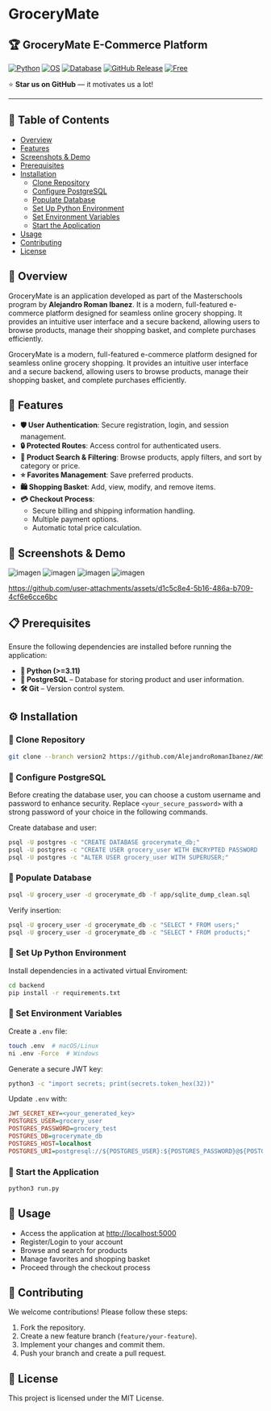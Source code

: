 # GroceryMate

## 🏆 GroceryMate E-Commerce Platform

[![Python](https://img.shields.io/badge/Language-Python%2C%20JavaScript-blue)](https://www.python.org/)
[![OS](https://img.shields.io/badge/OS-Linux%2C%20Windows%2C%20macOS-green)](https://www.kernel.org/)
[![Database](https://img.shields.io/badge/Database-PostgreSQL-336791)](https://www.postgresql.org/)
[![GitHub Release](https://img.shields.io/github/v/release/AlejandroRomanIbanez/AWS_grocery)](https://github.com/AlejandroRomanIbanez/AWS_grocery/releases/tag/v2.0.0)
[![Free](https://img.shields.io/badge/Free_for_Non_Commercial_Use-brightgreen)](#-license)

⭐ **Star us on GitHub** — it motivates us a lot!

---

## 📌 Table of Contents

- [Overview](#-overview)
- [Features](#-features)
- [Screenshots & Demo](#-screenshots--demo)
- [Prerequisites](#-prerequisites)
- [Installation](#-installation)
  - [Clone Repository](#-clone-repository)
  - [Configure PostgreSQL](#-configure-postgresql)
  - [Populate Database](#-populate-database)
  - [Set Up Python Environment](#-set-up-python-environment)
  - [Set Environment Variables](#-set-environment-variables)
  - [Start the Application](#-start-the-application)
- [Usage](#-usage)
- [Contributing](#-contributing)
- [License](#-license)

## 🚀 Overview

GroceryMate is an application developed as part of the Masterschools program by **Alejandro Roman Ibanez**. It is a modern, full-featured e-commerce platform designed for seamless online grocery shopping. It provides an intuitive user interface and a secure backend, allowing users to browse products, manage their shopping basket, and complete purchases efficiently.

GroceryMate is a modern, full-featured e-commerce platform designed for seamless online grocery shopping. It provides an intuitive user interface and a secure backend, allowing users to browse products, manage their shopping basket, and complete purchases efficiently.

## 🛒 Features

- **🛡️ User Authentication**: Secure registration, login, and session management.
- **🔒 Protected Routes**: Access control for authenticated users.
- **🔎 Product Search & Filtering**: Browse products, apply filters, and sort by category or price.
- **⭐ Favorites Management**: Save preferred products.
- **🛍️ Shopping Basket**: Add, view, modify, and remove items.
- **💳 Checkout Process**:
  - Secure billing and shipping information handling.
  - Multiple payment options.
  - Automatic total price calculation.

## 📸 Screenshots & Demo

![imagen](https://github.com/user-attachments/assets/ea039195-67a2-4bf2-9613-2ee1e666231a)
![imagen](https://github.com/user-attachments/assets/a87e5c50-5a9e-45b8-ad16-2dbff41acd00)
![imagen](https://github.com/user-attachments/assets/589aae62-67ef-4496-bd3b-772cd32ca386)
![imagen](https://github.com/user-attachments/assets/2772b85e-81f7-446a-9296-4fdc2b652cb7)

https://github.com/user-attachments/assets/d1c5c8e4-5b16-486a-b709-4cf6e6cce6bc

## 📋 Prerequisites

Ensure the following dependencies are installed before running the application:

- **🐍 Python (>=3.11)**
- **🐘 PostgreSQL** – Database for storing product and user information.
- **🛠️ Git** – Version control system.

## ⚙️ Installation

### 🔹 Clone Repository

```sh
git clone --branch version2 https://github.com/AlejandroRomanIbanez/AWS_grocery.git && cd AWS_grocery
```

### 🔹 Configure PostgreSQL

Before creating the database user, you can choose a custom username and password to enhance security. Replace `<your_secure_password>` with a strong password of your choice in the following commands.

Create database and user:

```sh
psql -U postgres -c "CREATE DATABASE grocerymate_db;"
psql -U postgres -c "CREATE USER grocery_user WITH ENCRYPTED PASSWORD '<your_secure_password>';"  # Replace <your_secure_password> with a strong password of your choice
psql -U postgres -c "ALTER USER grocery_user WITH SUPERUSER;"
```

### 🔹 Populate Database

```sh
psql -U grocery_user -d grocerymate_db -f app/sqlite_dump_clean.sql
```

Verify insertion:

```sh
psql -U grocery_user -d grocerymate_db -c "SELECT * FROM users;"
psql -U grocery_user -d grocerymate_db -c "SELECT * FROM products;"
```

### 🔹 Set Up Python Environment


Install dependencies in a activated virtual Enviroment:

```sh
cd backend
pip install -r requirements.txt
```



### 🔹 Set Environment Variables

Create a `.env` file:

```sh
touch .env  # macOS/Linux
ni .env -Force  # Windows
```

Generate a secure JWT key:

```sh
python3 -c "import secrets; print(secrets.token_hex(32))"
```

Update `.env` with:

```ini
JWT_SECRET_KEY=<your_generated_key>
POSTGRES_USER=grocery_user
POSTGRES_PASSWORD=grocery_test
POSTGRES_DB=grocerymate_db
POSTGRES_HOST=localhost
POSTGRES_URI=postgresql://${POSTGRES_USER}:${POSTGRES_PASSWORD}@${POSTGRES_HOST}:5432/${POSTGRES_DB}
```

### 🔹 Start the Application

```sh
python3 run.py
```

## 📖 Usage

- Access the application at [http://localhost:5000](http://localhost:5000)
- Register/Login to your account
- Browse and search for products
- Manage favorites and shopping basket
- Proceed through the checkout process

## 🤝 Contributing

We welcome contributions! Please follow these steps:

1. Fork the repository.
2. Create a new feature branch (`feature/your-feature`).
3. Implement your changes and commit them.
4. Push your branch and create a pull request.

## 📜 License

This project is licensed under the MIT License.




